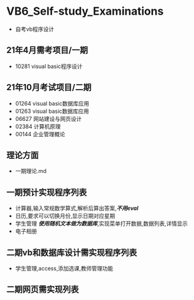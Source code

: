# VB6_Self-study_Examinations
- 自考vb程序设计
## 21年4月需考项目/一期
- 10281 visual basic程序设计

## 21年10月考试项目/二期
- 01264 visual basic数据库应用
- 01263 visual basic数据库应用
- 06627 网站建设与网页设计
- 02384 计算机原理
- 00144 企业管理概论


## 理论方面
- 一期理论.md

## 一期预计实现程序列表
- 计算器,输入常规数学算式,解析后算出答案,***不用eval***
- 日历,要求可以切换月份,显示日期对应星期
- 学生管理 ***使用随机文本做为数据库***,实现菜单打开数据,数据列表,详情显示
- 电子相册

## 二期vb和数据库设计需实现程序列表
- 学生管理,access,添加选课,教师管理功能

## 二期网页需实现列表
